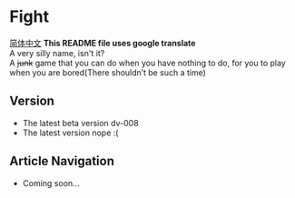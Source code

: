 # Fight
[简体中文](https://github.com/Infinity-Energy/fight/blob/dev/README-zh.md)
**This README file uses google translate**  
A very silly name, isn't it?  
A ~~junk~~ game that you can do when you have nothing to do, for you to play when you are bored(There shouldn’t be such a time)
## Version
+ The latest beta version dv-008
+ The latest version nope :(
## Article Navigation
+ Coming soon...
